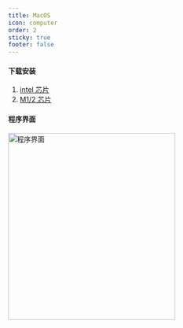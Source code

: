 ```yaml
---
title: MacOS
icon: computer
order: 2
sticky: true
footer: false
---
```


#### 下载安装

1. [intel 芯片](https://serverbee-1253263310.cos.ap-shanghai.myqcloud.com/desktop/1.0.0/serverbee_1.0.0_x64.dmg)
2. [M1/2 芯片](https://serverbee-1253263310.cos.ap-shanghai.myqcloud.com/desktop/1.0.0/serverbee_1.0.1_aarch64.tar.gz)

#### 程序界面

<img src="/img/gui-mac.png" width="340" height="380" alt="程序界面" />